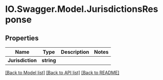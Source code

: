 # IO.Swagger.Model.JurisdictionsResponse
## Properties

Name | Type | Description | Notes
------------ | ------------- | ------------- | -------------
**Jurisdiction** | **string** |  | 

[[Back to Model list]](../README.md#documentation-for-models) [[Back to API list]](../README.md#documentation-for-api-endpoints) [[Back to README]](../README.md)

